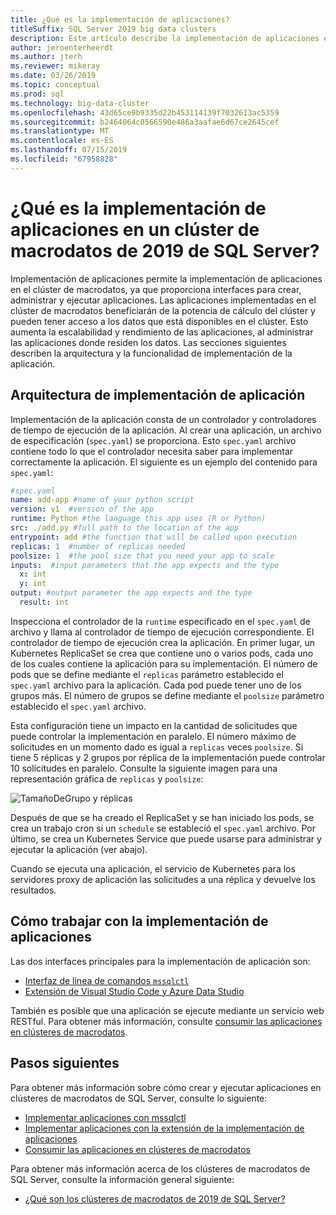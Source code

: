 ```yaml
---
title: ¿Qué es la implementación de aplicaciones?
titleSuffix: SQL Server 2019 big data clusters
description: Este artículo describe la implementación de aplicaciones en un clúster de macrodatos de 2019 de SQL Server (versión preliminar).
author: jeroenterheerdt
ms.author: jterh
ms.reviewer: mikeray
ms.date: 03/26/2019
ms.topic: conceptual
ms.prod: sql
ms.technology: big-data-cluster
ms.openlocfilehash: 43d65ce9b9335d22b453114139f7032613ac5359
ms.sourcegitcommit: b2464064c0566590e486a3aafae6d67ce2645cef
ms.translationtype: MT
ms.contentlocale: es-ES
ms.lasthandoff: 07/15/2019
ms.locfileid: "67958828"
---
```

# <a name="what-is-application-deployment-on-a-sql-server-2019-big-data-cluster"></a>¿Qué es la implementación de aplicaciones en un clúster de macrodatos de 2019 de SQL Server?

Implementación de aplicaciones permite la implementación de aplicaciones en el clúster de macrodatos, ya que proporciona interfaces para crear, administrar y ejecutar aplicaciones. Las aplicaciones implementadas en el clúster de macrodatos beneficiarán de la potencia de cálculo del clúster y pueden tener acceso a los datos que está disponibles en el clúster. Esto aumenta la escalabilidad y rendimiento de las aplicaciones, al administrar las aplicaciones donde residen los datos.
Las secciones siguientes describen la arquitectura y la funcionalidad de implementación de la aplicación.

## <a name="application-deployment-architecture"></a>Arquitectura de implementación de aplicación

Implementación de la aplicación consta de un controlador y controladores de tiempo de ejecución de la aplicación. Al crear una aplicación, un archivo de especificación (`spec.yaml`) se proporciona. Esto `spec.yaml` archivo contiene todo lo que el controlador necesita saber para implementar correctamente la aplicación. El siguiente es un ejemplo del contenido para `spec.yaml`:

```yaml
#spec.yaml
name: add-app #name of your python script
version: v1  #version of the app
runtime: Python #the language this app uses (R or Python)
src: ./add.py #full path to the location of the app
entrypoint: add #the function that will be called upon execution
replicas: 1  #number of replicas needed
poolsize: 1  #the pool size that you need your app to scale
inputs:  #input parameters that the app expects and the type
  x: int
  y: int
output: #output parameter the app expects and the type
  result: int
```

Inspecciona el controlador de la `runtime` especificado en el `spec.yaml` de archivo y llama al controlador de tiempo de ejecución correspondiente. El controlador de tiempo de ejecución crea la aplicación. En primer lugar, un Kubernetes ReplicaSet se crea que contiene uno o varios pods, cada uno de los cuales contiene la aplicación para su implementación. El número de pods que se define mediante el `replicas` parámetro establecido el `spec.yaml` archivo para la aplicación. Cada pod puede tener uno de los grupos más. El número de grupos se define mediante el `poolsize` parámetro establecido el `spec.yaml` archivo.

Esta configuración tiene un impacto en la cantidad de solicitudes que puede controlar la implementación en paralelo. El número máximo de solicitudes en un momento dado es igual a `replicas` veces `poolsize`. Si tiene 5 réplicas y 2 grupos por réplica de la implementación puede controlar 10 solicitudes en paralelo. Consulte la siguiente imagen para una representación gráfica de `replicas` y `poolsize`:

![TamañoDeGrupo y réplicas](media/big-data-cluster-create-apps/poolsize-vs-replicas.png)

Después de que se ha creado el ReplicaSet y se han iniciado los pods, se crea un trabajo cron si un `schedule` se estableció el `spec.yaml` archivo. Por último, se crea un Kubernetes Service que puede usarse para administrar y ejecutar la aplicación (ver abajo).

Cuando se ejecuta una aplicación, el servicio de Kubernetes para los servidores proxy de aplicación las solicitudes a una réplica y devuelve los resultados.

## <a name="how-to-work-with-application-deployment"></a>Cómo trabajar con la implementación de aplicaciones

Las dos interfaces principales para la implementación de aplicación son: 
- [Interfaz de línea de comandos `mssqlctl`](big-data-cluster-create-apps.md)
- [Extensión de Visual Studio Code y Azure Data Studio](app-deployment-extension.md)

También es posible que una aplicación se ejecute mediante un servicio web RESTful. Para obtener más información, consulte [consumir las aplicaciones en clústeres de macrodatos](big-data-cluster-consume-apps.md).

## <a name="next-steps"></a>Pasos siguientes

Para obtener más información sobre cómo crear y ejecutar aplicaciones en clústeres de macrodatos de SQL Server, consulte lo siguiente:

- [Implementar aplicaciones con mssqlctl](big-data-cluster-create-apps.md)
- [Implementar aplicaciones con la extensión de la implementación de aplicaciones](app-deployment-extension.md)
- [Consumir las aplicaciones en clústeres de macrodatos](big-data-cluster-consume-apps.md)

Para obtener más información acerca de los clústeres de macrodatos de SQL Server, consulte la información general siguiente:

- [¿Qué son los clústeres de macrodatos de 2019 de SQL Server?](big-data-cluster-overview.md)
